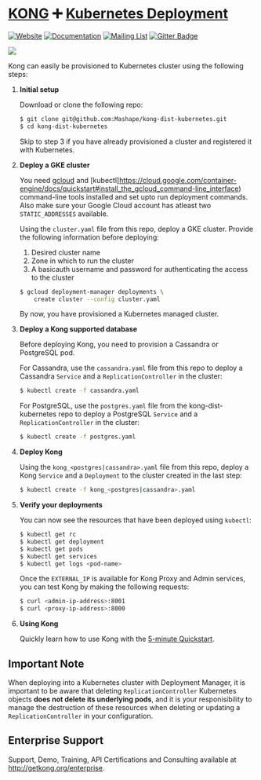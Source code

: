 # [KONG][website-url] :heavy_plus_sign: [Kubernetes Deployment](http://kubernetes.io/)

[![Website][website-badge]][website-url]
[![Documentation][documentation-badge]][documentation-url]
[![Mailing List][mailing-list-badge]][mailing-list-url]
[![Gitter Badge][gitter-badge]][gitter-url]

[![][kong-logo]][website-url]

Kong can easily be provisioned to Kubernetes cluster using the following steps:

1. **Initial setup**
  
    Download or clone the following repo:

    ```bash
    $ git clone git@github.com:Mashape/kong-dist-kubernetes.git
    $ cd kong-dist-kubernetes
    ```
    
    Skip to step 3 if you have already provisioned a cluster and registered it
    with Kubernetes.

2.  **Deploy a GKE cluster**
    
    You need [gcloud](https://cloud.google.com/sdk/) and
    [kubectl]https://cloud.google.com/container-engine/docs/quickstart#install_the_gcloud_command-line_interface)
    command-line tools installed and set upto run deployment commands.
    Also make sure your Google Cloud account has atleast two `STATIC_ADDRESSES` available. 

    Using the `cluster.yaml` file from this repo, deploy a
    GKE cluster. Provide the following information before deploying:
    
    1. Desired cluster name
    2. Zone in which to run the cluster
    3. A basicauth username and password for authenticating the access to the
       cluster

    ```bash
    $ gcloud deployment-manager deployments \ 
        create cluster --config cluster.yaml
    ```

    By now, you have provisioned a Kubernetes managed cluster.


3. **Deploy a Kong supported database**
  
    Before deploying Kong, you need to provision a Cassandra or PostgreSQL pod.

    For Cassandra, use the `cassandra.yaml` file from this repo to deploy a
    Cassandra `Service` and a `ReplicationController` in the cluster:  

    ```bash
    $ kubectl create -f cassandra.yaml
    ```
    
    For PostgreSQL, use the `postgres.yaml` file from the kong-dist-kubernetes 
    repo to deploy a PostgreSQL `Service` and a `ReplicationController` in the
    cluster:

    ```bash
    $ kubectl create -f postgres.yaml
    ```

4. **Deploy Kong**

    Using the `kong_<postgres|cassandra>.yaml` file from this repo, deploy
    a Kong `Service` and a `Deployment` to the cluster created in the last step:
    
    ```bash
    $ kubectl create -f kong_<postgres|cassandra>.yaml
    ```

5. **Verify your deployments**

    You can now see the resources that have been deployed using `kubectl`:

    ```bash
    $ kubectl get rc
    $ kubectl get deployment
    $ kubectl get pods
    $ kubectl get services
    $ kubectl get logs <pod-name>
    ```

    Once the `EXTERNAL_IP` is available for Kong Proxy and Admin services, you
    can test Kong by making the following requests:

    ```bash
    $ curl <admin-ip-address>:8001
    $ curl <proxy-ip-address>:8000
    ```

6. **Using Kong**

    Quickly learn how to use Kong with the 
    [5-minute Quickstart](https://getkong.org/docs/latest/getting-started/quickstart/).

## Important Note

When deploying into a Kubernetes cluster with Deployment Manager, it is
important to be aware that deleting `ReplicationController` Kubernetes objects
**does not delete its underlying pods**, and it is your responisibility to
manage the destruction of these resources when deleting or updating a
`ReplicationController` in your configuration.


## Enterprise Support

Support, Demo, Training, API Certifications and Consulting available at http://getkong.org/enterprise.

[kong-logo]: http://i.imgur.com/4jyQQAZ.png
[website-url]: https://getkong.org/
[website-badge]: https://img.shields.io/badge/GETKong.org-Learn%20More-43bf58.svg
[documentation-url]: https://getkong.org/docs/
[documentation-badge]: https://img.shields.io/badge/Documentation-Read%20Online-green.svg
[gitter-url]: https://gitter.im/Mashape/kong
[gitter-badge]: https://img.shields.io/badge/Gitter-Join%20Chat-blue.svg
[mailing-list-badge]: https://img.shields.io/badge/Email-Join%20Mailing%20List-blue.svg
[mailing-list-url]: https://groups.google.com/forum/#!forum/konglayer

